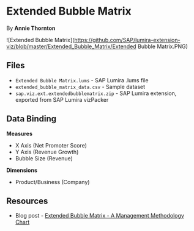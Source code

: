 Extended Bubble Matrix
=================================================
By **Annie Thornton**<br>

![Extended Bubble Matrix](https://github.com/SAP/lumira-extension-viz/blob/master/Extended_Bubble_Matrix/Extended Bubble Matrix.PNG)

Files
-----------
* `Extended Bubble Matrix.lums` - SAP Lumira .lums file
* `extended_bubble_matrix_data.csv` - Sample dataset
* `sap.viz.ext.extendedbubblematrix.zip` - SAP Lumira extension, exported from SAP Lumira vizPacker

Data Binding
---------------
<strong>Measures</strong>
* X Axis (Net Promoter Score)
* Y Axis (Revenue Growth)
* Bubble Size (Revenue)

<strong>Dimensions</strong>
* Product/Business (Company)

Resources
-----------
* Blog post - [Extended Bubble Matrix - A Management Methodology Chart](http://scn.sap.com/community/lumira/blog/2015/11/17/extended-bubble-matrix--a-management-methodology-chart)
